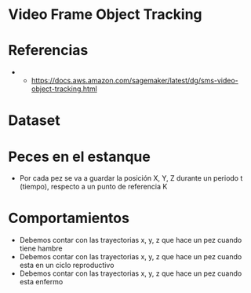 # Video Frame Object Tracking 
# Referencias
- - https://docs.aws.amazon.com/sagemaker/latest/dg/sms-video-object-tracking.html
# Dataset

# Peces en el estanque 
- Por cada pez se va a guardar la posición X, Y, Z durante un periodo t (tiempo), respecto a un punto de referencia K

# Comportamientos
- Debemos contar con las trayectorias x, y, z que hace un pez cuando tiene hambre
- Debemos contar con las trayectorias x, y, z que hace un pez cuando esta en un ciclo reproductivo
- Debemos contar con las trayectorias x, y, z que hace un pez cuando esta enfermo



